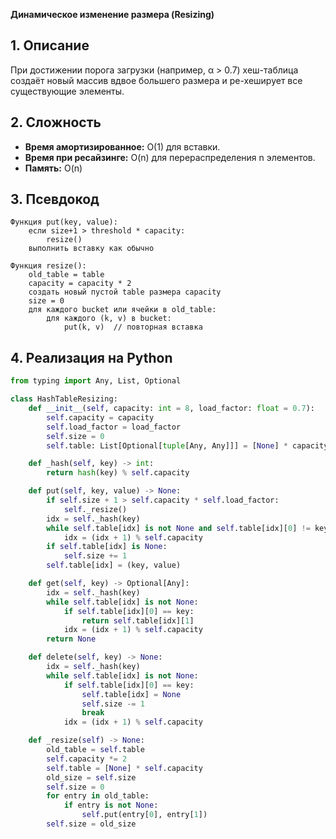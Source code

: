 **Динамическое изменение размера (Resizing)**

## 1. Описание
При достижении порога загрузки (например, α > 0.7) хеш-таблица создаёт новый массив вдвое большего размера и ре-хеширует все существующие элементы.

## 2. Сложность
- **Время амортизированное:** O(1) для вставки.
- **Время при ресайзинге:** O(n) для перераспределения n элементов.
- **Память:** O(n)

## 3. Псевдокод
```text
Функция put(key, value):
    если size+1 > threshold * capacity:
        resize()
    выполнить вставку как обычно

Функция resize():
    old_table = table
    capacity = capacity * 2
    создать новый пустой table размера capacity
    size = 0
    для каждого bucket или ячейки в old_table:
        для каждого (k, v) в bucket:
            put(k, v)  // повторная вставка
```

## 4. Реализация на Python
```python
from typing import Any, List, Optional

class HashTableResizing:
    def __init__(self, capacity: int = 8, load_factor: float = 0.7):
        self.capacity = capacity
        self.load_factor = load_factor
        self.size = 0
        self.table: List[Optional[tuple[Any, Any]]] = [None] * capacity

    def _hash(self, key) -> int:
        return hash(key) % self.capacity

    def put(self, key, value) -> None:
        if self.size + 1 > self.capacity * self.load_factor:
            self._resize()
        idx = self._hash(key)
        while self.table[idx] is not None and self.table[idx][0] != key:
            idx = (idx + 1) % self.capacity
        if self.table[idx] is None:
            self.size += 1
        self.table[idx] = (key, value)

    def get(self, key) -> Optional[Any]:
        idx = self._hash(key)
        while self.table[idx] is not None:
            if self.table[idx][0] == key:
                return self.table[idx][1]
            idx = (idx + 1) % self.capacity
        return None

    def delete(self, key) -> None:
        idx = self._hash(key)
        while self.table[idx] is not None:
            if self.table[idx][0] == key:
                self.table[idx] = None
                self.size -= 1
                break
            idx = (idx + 1) % self.capacity

    def _resize(self) -> None:
        old_table = self.table
        self.capacity *= 2
        self.table = [None] * self.capacity
        old_size = self.size
        self.size = 0
        for entry in old_table:
            if entry is not None:
                self.put(entry[0], entry[1])
        self.size = old_size
```


